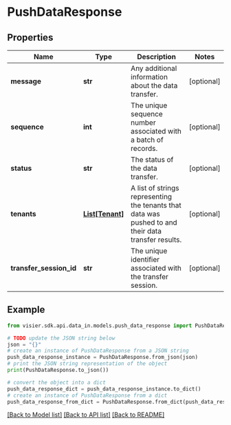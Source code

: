 # PushDataResponse


## Properties

Name | Type | Description | Notes
------------ | ------------- | ------------- | -------------
**message** | **str** | Any additional information about the data transfer. | [optional] 
**sequence** | **int** | The unique sequence number associated with a batch of records. | [optional] 
**status** | **str** | The status of the data transfer. | [optional] 
**tenants** | [**List[Tenant]**](Tenant.md) | A list of strings representing the tenants that data was pushed to and their data transfer results. | [optional] 
**transfer_session_id** | **str** | The unique identifier associated with the transfer session. | [optional] 

## Example

```python
from visier.sdk.api.data_in.models.push_data_response import PushDataResponse

# TODO update the JSON string below
json = "{}"
# create an instance of PushDataResponse from a JSON string
push_data_response_instance = PushDataResponse.from_json(json)
# print the JSON string representation of the object
print(PushDataResponse.to_json())

# convert the object into a dict
push_data_response_dict = push_data_response_instance.to_dict()
# create an instance of PushDataResponse from a dict
push_data_response_from_dict = PushDataResponse.from_dict(push_data_response_dict)
```
[[Back to Model list]](../README.md#documentation-for-models) [[Back to API list]](../README.md#documentation-for-api-endpoints) [[Back to README]](../README.md)


